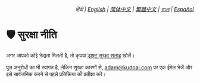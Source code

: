 <div align="right">
    <h6>
        <picture>
            <source type="image/svg+xml" media="(prefers-color-scheme: dark)" srcset="https://raw.githubusercontent.com/adamlui/js-utils/main/docs/images/earth-icon/white/icon32.svg">
            <img height=14 src="https://raw.githubusercontent.com/adamlui/js-utils/main/docs/images/earth-icon/black/icon32.svg">
        </picture>
        &nbsp;हिंदी |
        <a href="../SECURITY.md">English</a> |
        <a href="../zh-cn/SECURITY.md">简体中文</a> |
        <a href="../zh-tw/SECURITY.md">繁體中文</a> |
        <a href="../bn/SECURITY.md">বাংলা</a> |
        <a href="../es/SECURITY.md">Español</a>
    </h6>
</div>

# 🛡️ सुरक्षा नीति

अगर आपको कोई भेद्यता मिलती है, तो कृपया [ड्राफ़्ट सुरक्षा सलाह](https://github.com/adamlui/js-utils/security/advisories/new) खोलें।  

पुल अनुरोधों का भी स्वागत है, लेकिन सुरक्षा कारणों से, <adam@kudoai.com> पर एक ईमेल भेजें और इसे सार्वजनिक करने से पहले प्रतिक्रिया की प्रतीक्षा करें।
